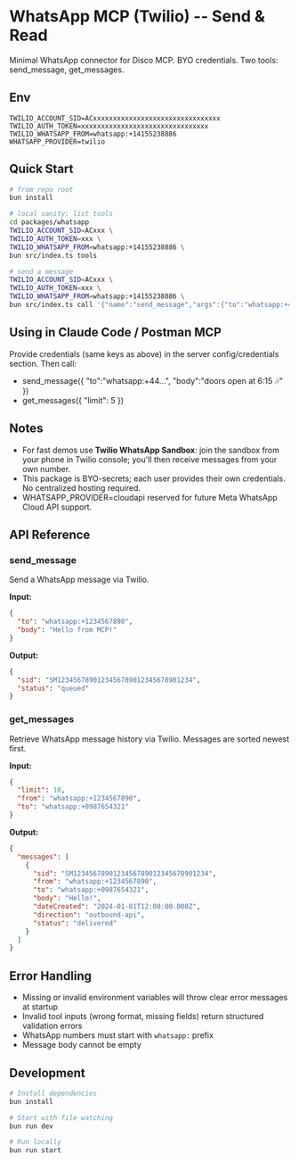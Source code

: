 # WhatsApp MCP (Twilio) -- Send & Read

Minimal WhatsApp connector for Disco MCP. BYO credentials. Two tools: send_message, get_messages.

## Env

```
TWILIO_ACCOUNT_SID=ACxxxxxxxxxxxxxxxxxxxxxxxxxxxxxxxx
TWILIO_AUTH_TOKEN=xxxxxxxxxxxxxxxxxxxxxxxxxxxxxxxx
TWILIO_WHATSAPP_FROM=whatsapp:+14155238886
WHATSAPP_PROVIDER=twilio
```

## Quick Start

```bash
# from repo root
bun install

# local sanity: list tools
cd packages/whatsapp
TWILIO_ACCOUNT_SID=ACxxx \
TWILIO_AUTH_TOKEN=xxx \
TWILIO_WHATSAPP_FROM=whatsapp:+14155238886 \
bun src/index.ts tools

# send a message
TWILIO_ACCOUNT_SID=ACxxx \
TWILIO_AUTH_TOKEN=xxx \
TWILIO_WHATSAPP_FROM=whatsapp:+14155238886 \
bun src/index.ts call '{"name":"send_message","args":{"to":"whatsapp:+44YOURNUMBER","body":"disco mcp hello 👋"}}'
```

## Using in Claude Code / Postman MCP

Provide credentials (same keys as above) in the server config/credentials section. Then call:

- send_message({ "to":"whatsapp:+44...", "body":"doors open at 6:15 🎶" })
- get_messages({ "limit": 5 })

## Notes

- For fast demos use **Twilio WhatsApp Sandbox**: join the sandbox from your phone in Twilio console; you'll then receive messages from your own number.
- This package is BYO-secrets; each user provides their own credentials. No centralized hosting required.
- WHATSAPP_PROVIDER=cloudapi reserved for future Meta WhatsApp Cloud API support.

## API Reference

### send_message

Send a WhatsApp message via Twilio.

**Input:**
```json
{
  "to": "whatsapp:+1234567890",
  "body": "Hello from MCP!"
}
```

**Output:**
```json
{
  "sid": "SM1234567890123456789012345678901234",
  "status": "queued"
}
```

### get_messages

Retrieve WhatsApp message history via Twilio. Messages are sorted newest first.

**Input:**
```json
{
  "limit": 10,
  "from": "whatsapp:+1234567890",
  "to": "whatsapp:+0987654321"
}
```

**Output:**
```json
{
  "messages": [
    {
      "sid": "SM1234567890123456789012345678901234",
      "from": "whatsapp:+1234567890",
      "to": "whatsapp:+0987654321",
      "body": "Hello!",
      "dateCreated": "2024-01-01T12:00:00.000Z",
      "direction": "outbound-api",
      "status": "delivered"
    }
  ]
}
```

## Error Handling

- Missing or invalid environment variables will throw clear error messages at startup
- Invalid tool inputs (wrong format, missing fields) return structured validation errors
- WhatsApp numbers must start with `whatsapp:` prefix
- Message body cannot be empty

## Development

```bash
# Install dependencies
bun install

# Start with file watching
bun run dev

# Run locally
bun run start
```